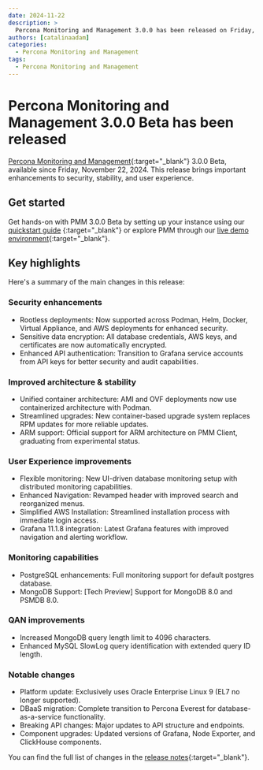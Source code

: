 ```yaml
---
date: 2024-11-22
description: >
  Percona Monitoring and Management 3.0.0 has been released on Friday, November 22, 2024.
authors: [catalinaadam]
categories:
  - Percona Monitoring and Management
tags:
  - Percona Monitoring and Management
---
```


# Percona Monitoring and Management 3.0.0 Beta has been released

<!-- more -->

[Percona Monitoring and Management](https://docs.percona.com/percona-monitoring-and-management/index.html){:target="_blank"} 3.0.0 Beta, available since Friday, November 22, 2024. This release brings important enhancements to security, stability, and user experience. 

## Get started

Get hands-on with PMM 3.0.0 Beta by setting up your instance using our [quickstart guide](https://pmm-doc-3-0.onrender.com/quickstart.html) {:target="_blank"} or explore PMM through our [live demo environment](https://pmmdemo.percona.com){:target="_blank"}.

## Key highlights

Here's a summary of the main changes in this release:

### Security enhancements

- Rootless deployments: Now supported across Podman, Helm, Docker, Virtual Appliance, and AWS deployments for enhanced security.
- Sensitive data encryption: All database credentials, AWS keys, and certificates are now automatically encrypted.
- Enhanced API authentication: Transition to Grafana service accounts from API keys for better security and audit capabilities.

### Improved architecture & stability

- Unified container architecture: AMI and OVF deployments now use containerized architecture with Podman.
- Streamlined upgrades: New container-based upgrade system replaces RPM updates for more reliable updates.
- ARM support: Official support for ARM architecture on PMM Client, graduating from experimental status.

### User Experience improvements

- Flexible monitoring: New UI-driven database monitoring setup with distributed monitoring capabilities.
- Enhanced Navigation: Revamped header with improved search and reorganized menus.
- Simplified AWS Installation: Streamlined installation process with immediate login access.
- Grafana 11.1.8 integration: Latest Grafana features with improved navigation and alerting workflow.

### Monitoring capabilities

- PostgreSQL enhancements: Full monitoring support for default postgres database.
- MongoDB Support: [Tech Preview] Support for MongoDB 8.0 and PSMDB 8.0.

### QAN improvements

- Increased MongoDB query length limit to 4096 characters.
- Enhanced MySQL SlowLog query identification with extended query ID length.

### Notable changes

- Platform update: Exclusively uses Oracle Enterprise Linux 9 (EL7 no longer supported).
- DBaaS migration: Complete transition to Percona Everest for database-as-a-service functionality.
- Breaking API changes: Major updates to API structure and endpoints.
- Component upgrades: Updated versions of Grafana, Node Exporter, and ClickHouse components.

You can find the full list of changes in the [release notes](https://pmm-doc-3-0.onrender.com/release-notes/3.0.0_Beta.html){:target="_blank"}.


